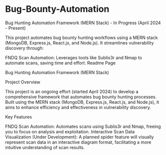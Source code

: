 # Bug-Bounty-Automation
Bug Hunting Automation Framework (MERN Stack) - In Progress (April 2024 - Present)

This project automates bug bounty hunting workflows using a MERN stack (MongoDB, Express.js, React.js, and Node.js). It streamlines vulnerability discovery through:

FNDQ Scan Automation: Leverages tools like Sublis3r and Nmap to automate scans, saving time and effort.
Readme Page

Bug Hunting Automation Framework (MERN Stack)

Project Overview

This project is an ongoing effort (started April 2024) to develop a comprehensive framework that automates bug bounty hunting processes. Built using the MERN stack (MongoDB, Express.js, React.js, and Node.js), it aims to enhance efficiency and effectiveness in vulnerability discovery.

Key Features

FNDQ Scan Automation: Automates scans using Sublis3r and Nmap, freeing you to focus on analysis and exploitation.
Interactive Scan Data Visualization (Under Development): A planned spider feature will visually represent scan data in an interactive diagram format, facilitating a more intuitive understanding of scan results.
